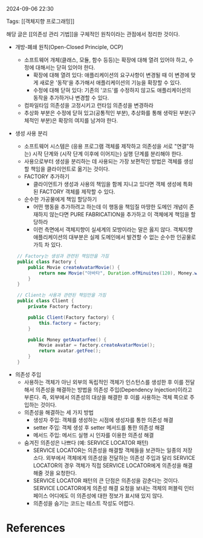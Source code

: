 
2024-09-06 22:30

Tags: [[객체지향 프로그래밍]]


해당 글은 [[의존성 관리 기법]]을 구체적인 원칙이라는 관점에서 정리한 것이다.

- 개방-폐쇄 원칙(Open-Closed Principle, OCP)
	- 소프트웨어 개체(클래스, 모듈, 함수 등등)는 확장에 대해 열려 있어야 하고, 수정에 대해서는 닫혀 있어야 한다.
		- 확장에 대해 열려 있다: 애플리케이션의 요구사항이 변경될 때 이 변경에 맞게 새로운 '동작'을 추가해서 애플리케이션의 기능을 확장할 수 있다.
		- 수정에 대해 닫혀 있다: 기존의 '코드'를 수정하지 않고도 애플리케이션의 동작을 추가하거나 변경할 수 있다.
	- 컴파일타임 의존성을 고정시키고 런타임 의존성을 변경하라
	- 추상화 부분은 수정에 닫혀 있고(공통적인 부분), 추상화를 통해 생략된 부분(구체적인 부분)은 확장의 여지를 남겨야 한다.

- 생성 사용 분리
	- 소프트웨어 시스템은 (응용 프로그램 객체를 제작하고 의존성을 서로 "연결"하는) 시작 단계와 (시작 단계 이후에 이어지는) 실행 단계를 분리해야 한다.
	- 사용으로부터 생성을 분리하는 데 사용되는 가장 보편적인 방법은 객체를 생성할 책임을 클라이언트로 옮기는 것이다.
	- FACTORY 추가하기
		- 클라이언트가 생성과 사용의 책임을 함께 지니고 있다면 객체 생성에 특화된 FACTORY 객체를 제작할 수 있다.
	- 순수한 가공물에게 책임 할당하기
		- 어떤 행동을 추가하려고 하는데 이 행동을 책임질 마땅한 도메인 개념이 존재하지 않는다면 PURE FABRICATION을 추가하고 이 객체에게 책임을 할당하라
		- 이런 측면에서 객체지향이 실세계의 모방이라는 말은 옳지 않다. 객체지향 애플리케이션의 대부분은 실제 도메인에서 발견할 수 없는 순수한 인공물로 가득 차 있다.
```java
	// Factory는 생성과 관련된 책임만을 가짐
	public class Factory {
		public Movie createAvatarMovie() {
			return new Movie("아바타", Duration.ofMinuites(120), Money.wons(10000), new AmountDiscountPolicy(...))
		}
	}

	// Client는 사용과 관련된 책임만을 가짐
	public class Client {
		private Factory factory;

		public Client(Factory factory) {
			this.factory = factory;
		}

		public Money getAvatarFee() {
			Movie avatar = factory.createAvatarMovie();
			return avatar.getFee();
		}
	}
```

- 의존성 주입
	- 사용하는 객체가 아닌 외부의 독립적인 객체가 인스턴스를 생성한 후 이를 전달해서 의존성을 해결하는 방법을 의존성 주입(Dependency Injection)이라고 부른다. 즉, 외부에서 의존성의 대상을 해결한 후 이를 사용하는 객체 쪽으로 주입하는 것이다.
	- 의존성을 해결하는 세 가지 방법
		- 생성자 주입: 객체를 생성하는 시점에 생성자를 통한 의존성 해결
		- setter 주입: 객체 생성 후 setter 메서드를 통한 의존성 해결
		- 메서드 주입: 메서드 실행 시 인자를 이용한 의존성 해결
	- 숨겨진 의존성은 나쁘다 (예: SERVICE LOCATOR 패턴)
		- SERVICE LOCATOR는 의존성을 해결할 객체들을 보관하는 일종의 저장소다. 외부에서 객체에게 의존성을 전달하는 의존성 주입과 달리 SERVICE LOCATOR의 경우 객체가 직접 SERVICE LOCATOR에게 의존성을 해결해줄 것을 요청한다.
		- SERVICE LOCATOR 패턴의 큰 단점은 의존성을 감춘다는 것이다. SERVICE LOCATOR에게 의존성 해결 요청을 보내는 객체의 퍼블릭 인터페이스 어디에도 이 의존성에 대한 정보가 표시돼 있지 않다.
		- 의존성을 숨기는 코드는 테스트 작성도 어렵다. 



# References